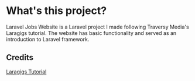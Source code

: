 # What's this project?

Laravel Jobs Website is a Laravel project I made following Traversy Media's Laragigs tutorial.
The website has basic functionality and served as an introduction to Laravel framework.

## Credits
[Laragigs Tutorial](www.youtube.com/watch?v=MYyJ4PuL4pY)
